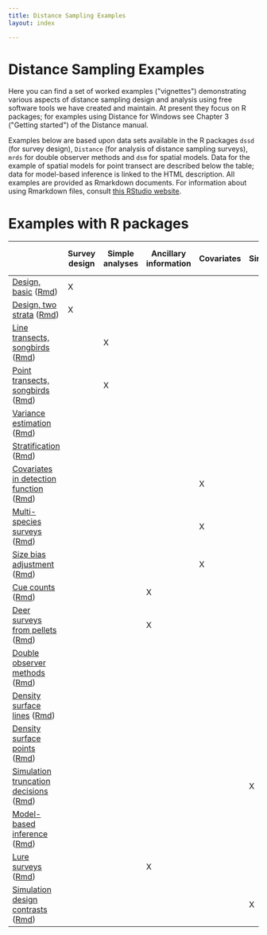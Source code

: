 ```yaml
---
title: Distance Sampling Examples
layout: index

---
```


# Distance Sampling Examples

Here you can find a set of worked examples ("vignettes") demonstrating various aspects of distance sampling design and analysis using free software tools we have created and maintain. At present they focus on R packages; for examples using Distance for Windows see Chapter 3 ("Getting started") of the Distance manual.

Examples below are based upon data sets available in the R packages `dssd` (for survey design), `Distance` (for analysis of distance sampling surveys), `mrds` for double observer methods and `dsm` for spatial models.  Data for the example of spatial models for point transect are described below the table; data for model-based inference is linked to the HTML description.   All examples are provided as Rmarkdown documents.  For information about using Rmarkdown files, consult [this RStudio website](https://rmarkdown.rstudio.com/).

# Examples with R packages


|  | Survey design | Simple analyses | Ancillary information | Covariates | Simulation | Model-based analyses | Buckland et al. (2015) |
|----------------------------------|---------------|-----------------|-----------------------|------------|------------|----------------------|------------------------|
| [Design, basic](dssd-getting-started/GettingStarted-distill.html) ([Rmd](dssd-getting-started/GettingStarted-distill.Rmd))| X |  |  |  |  |  |  |
| [Design, two strata](dssd-multi-strata/MultiStrataVignette-distill.html) ([Rmd](dssd-multi-strata/MultiStrataVignette-distill.Rmd)) | X |  |  |  |  |  |  |
| [Line transects, songbirds](Distance-lines/lines-distill.html) ([Rmd](Distance-lines/lines-distill.Rmd)) |  | X |  |  |  |  | X |
| [Point transects, songbirds](Distance-points/pointtransects-distill.html) ([Rmd](Distance-points/pointtransects-distill.Rmd)) |  | X |  |  |  |  |  |
| [Variance estimation](Distance-variance/variance-distill.html) ([Rmd](Distance-variance/variance-distill.Rmd)) |  |  |  |  |  |  |  |
| [Stratification](Distance-strata/strata-distill.html) ([Rmd](Distance-strata/strata-distill.Rmd)) |  |  |  |  |  |  |  |
| [Covariates in detection function](Distance-covariates/covariates-distill.html) ([Rmd](Distance-covariates/covariates-distill.Rmd)) |  |  |  | X |  |  | X |
| [Multi-species surveys](Distance-spec-covar/species-covariate-distill.html) ([Rmd](Distance-spec-covar/species-covariate-distill.Rmd)) |  |  |  | X |  |  |  |
| [Size bias adjustment](Distance-groupsize/Remedy-size-bias-for-dolphin-surveys.html) ([Rmd](Distance-groupsize/Remedy-size-bias-for-dolphin-surveys.Rmd)) |  |  |  | X |  |  |  |
| [Cue counts](Distance-cues/cuecounts-distill.html) ([Rmd](Distance-cues/cuecounts-distill.Rmd)) |  |  | X |  |  |  | X |
| [Deer surveys from pellets](Distance-mult/multipliers-distill.html) ([Rmd](Distance-mult/multipliers-distill.Rmd)) |  |  | X |  |  |  |  |
| [Double observer methods](mrds-golftees/mrds-golftees-distill.html) ([Rmd](mrds-golftees/mrds-golftees-distill.Rmd)) |  |  |  |  |  |  |  |
| [Density surface lines](dsm-line-dolphins/mexico-analysis.html) ([Rmd](dsm-line-dolphins/mexico-analysis.Rmd)) |  |  |  |  |  | X | X |
| [Density surface points](dsm-point/hare_point_transect_dsm-distill.html) ([Rmd](dsm-point/hare_point_transect_dsm-distill.Rmd)) |  |  |  |  |  | X |  |
| [Simulation truncation decisions](DSsim-truncation/DSsim-examples.html) ([Rmd](DSsim-truncation/DSsim-examples.Rmd)) |  |  |  |  | X |  |  |
| [Model-based inference](book-bobwhite/bobwhite.html) ([Rmd](book-bobwhite/bobwhite.Rmd)) |  |  |  |  |  | X | X |
| [Lure surveys](book-crossbills/book-crossbills.html) ([Rmd](book-crossbills/book-crossbills.Rmd)) |  |  | X |  |  |  | X |
| [Simulation design contrasts](book-DSsim/DSsimstudy.html) ([Rmd](book-DSsim/DSsimstudy.Rmd)) |  |  |  |  | X |  | X |

<!--
- [Getting started with survey design using `dssd`](dssd-getting-started/GettingStarted-distill.html): Use of the package `dssd` to create a survey design within a study-area, and examine properties of the design such as how well it covers the study area and  average transect lengths.  The example uses a parallel line transects; other designs available in the `dssd` package follow from this example. [Rmarkdown file](dssd-getting-started/GettingStarted-distill.Rmd)
- [Multiple strata in `dssd`](dssd-multi-strata/MultiStrataVignette-distill.html): An example of how to create a design in `dssd` that contains multiple strata, with different design characteristics in each stratum. [Rmarkdown file](dssd-multi-strata/MultiStrataVignette-distill.Rmd)
- [Analysis of line transect data](Distance-lines/lines-distill.html): Line transect data of winter wrens in Scotland.  An example of model fitting, model selection, goodness of fit assessment.  Basic analysis skills required for any distance sampling analysis. [Rmarkdown file](Distance-lines/lines-distill.Rmd)
- [Analysis of point transect data](Distance-points/pointtransects-distill.html): Point transect analysis of savannah sparrow data set from Knopf et al. (1988). [Rmarkdown file](Distance-points/pointtransects-distill.Rmd)
- [Variance estimation](Distance-variance/variance-distill.html): Variance estimation examining three approaches: delta-method, bootstrap and bootstrap incorporating model uncertainty.  Based on line transect data of winter wrens from Buckland (2006). [Rmarkdown file](Distance-variance/variance-distill.Rmd)
- [Stratification](Distance-strata/strata-distill.html): Analysis of stratified survey design, including model selection to determine whether stratum-specific detection functions are necessary.  Uses point transect analysis of savannah sparrow data set from Knopf et al. (1988). [Rmarkdown file](Distance-strata/strata-distill.Rmd)
- [Detection function modelling with covariates](Distance-covariates/covariates-distill.html): Bringing covariates into detection function, using amakihi data from Marques et al. (2007). [Rmarkdown file](Distance-covariates/covariates-distill.Rmd)
- [Multi-species survey, species as covariate](Distance-spec-covar/species-covariate-distill.html): Use of species covariate to produce species-specific density estimates when number of detections for some species is small. [Rmarkdown file](Distance-spec-covar/species-covariate-distill.Rmd)
- [Size bias adjustment with group size as covariate](Distance-groupsize/Remedy-size-bias-for-dolphin-surveys.html): Because of the detection process, average group size in sample is a positively biased estimate of average group size in population.  This bias can be compensated by employing group size as a covariate in the detection function. [Rmarkdown file](Distance-groupsize/Remedy size bias for dolphin surveys.Rmd)
- [Cue count analysis](Distance-cues/cuecounts-distill.html): Cue counting example based on line transect data of winter wrens from Buckland (2006).  Incorporating song rate in analysis. [Rmarkdown file](Distance-cues/cuecounts-distill.Rmd)
- [Indirect survey methods](Distance-mult/multipliers-distill.html): Estimation of Sika deer density based upon deer pellet distance sampling data.  Includes estimation of decay rate using logistic regression and multiplier based on dung production rates.  Using data from Marques et al. (2001). [Rmarkdown file](Distance-mult/multipliers-distill.Rmd)
- [Double observer methods](mrds-golftees/mrds-golftees-distill.html): Full independence and point independence analysis of golf tee data from multiple observers. [Rmarkdown file](mrds-golftees/mrds-golftees-distill.Rmd)
- [Density surface model for line transects](dsm-line-dolphins/mexico-analysis.html): Line transect survey of pantropical spotted dolphins in the Gulf of Mexico. Data from NOAA. [Rmarkdown file](dsm-line-dolphins/mexico-analysis.Rmd)
- [Density surface model for point transects](dsm-point/hare_point_transect_dsm-distill.html): Point transect survey of hares in France.  Simple density surface model with (x,y) predictor; thanks to Guillaume Souchay, French National Hunting and Wildlife Agency for data and analysis. [Rmarkdown file](dsm-point/hare_point_transect_dsm-distill.Rmd) *Place all following files in same directory as .Rmd*
    - [Point transect survey csv](dsm-point/Hare_data.csv)
    - [Study area shapefile shp](dsm-point/Contour_Rouillacais.shp)
    - [Study area shapefile shx](dsm-point/Contour_Rouillacais.shx)
    - [Study area shapefile dbf](dsm-point/Contour_Rouillacais.dbf)
    - [Point station shapefile shp](dsm-point/Rouillacais_points.shp)
    - [Point station shapefile shx](dsm-point/Rouillacais_points.shx)
    - [Point station shapefile dbf](dsm-point/Rouillacais_points.dbf)
- [Simulation of distance sampling surveys](DSsim-truncation/DSsim-examples.html): Simulate distance sampling surveys examining the effect of truncation distance and pooling robustness upon estimates of animal density (when true density is known). [Rmarkdown file](DSsim-truncation/DSsim-examples.Rmd)
-->
